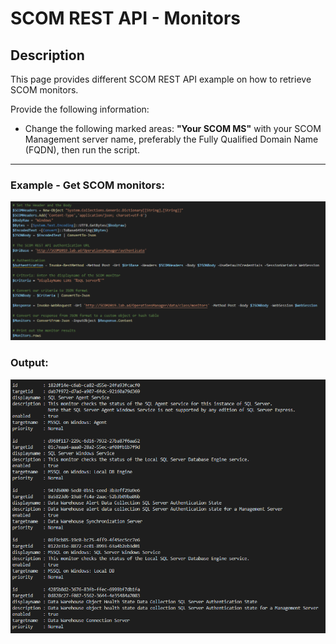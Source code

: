 # SCOM REST API - Monitors


## Description
This page provides different SCOM REST API example on how to retrieve SCOM monitors.

Provide the following information:

- Change the following marked areas: **"Your SCOM MS"** with your SCOM Management server name, preferably the Fully Qualified Domain Name (FQDN), then run the script.

-----------------------------------------------------------------------------------------------------------------------------------------------------------------------------------

### Example - Get SCOM monitors:
![alt text](https://github.com/LeonLaude/SCOM/blob/master/REST%20API/Monitors/Images/SCOM_Monitors.png)

### Output:
![alt text](https://github.com/LeonLaude/SCOM/blob/master/REST%20API/Monitors/Images/SCOM_Monitors_result.png)
